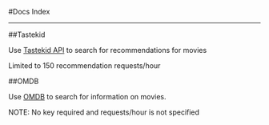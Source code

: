 #Docs Index

-----------

##Tastekid

Use [Tastekid API](http://www.tastekid.com/read/app) to search for recommendations for movies 

Limited to 150 recommendation requests/hour

##OMDB

Use [OMDB](http://www.omdbapi.com/) to search for information on movies.

NOTE: No key required and requests/hour is not specified

